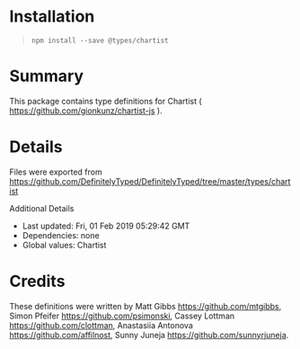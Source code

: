 # Installation
> `npm install --save @types/chartist`

# Summary
This package contains type definitions for Chartist ( https://github.com/gionkunz/chartist-js ).

# Details
Files were exported from https://github.com/DefinitelyTyped/DefinitelyTyped/tree/master/types/chartist

Additional Details
 * Last updated: Fri, 01 Feb 2019 05:29:42 GMT
 * Dependencies: none
 * Global values: Chartist

# Credits
These definitions were written by Matt Gibbs <https://github.com/mtgibbs>, Simon Pfeifer <https://github.com/psimonski>, Cassey Lottman <https://github.com/clottman>, Anastasiia Antonova <https://github.com/affilnost>, Sunny Juneja <https://github.com/sunnyrjuneja>.
